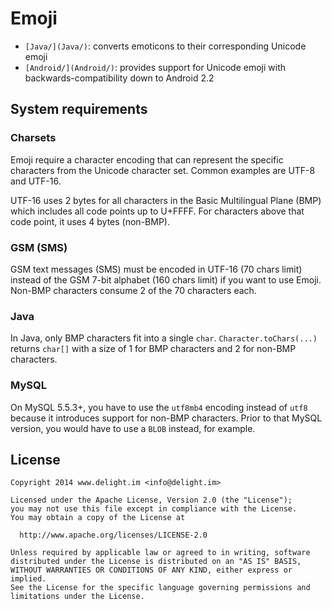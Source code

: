 # Emoji

 * `[Java/](Java/)`: converts emoticons to their corresponding Unicode emoji
 * `[Android/](Android/)`: provides support for Unicode emoji with backwards-compatibility down to Android 2.2

## System requirements

### Charsets

Emoji require a character encoding that can represent the specific characters from the Unicode character set. Common examples are UTF-8 and UTF-16.

UTF-16 uses 2 bytes for all characters in the Basic Multilingual Plane (BMP) which includes all code points up to U+FFFF. For characters above that code point, it uses 4 bytes (non-BMP).

### GSM (SMS)

GSM text messages (SMS) must be encoded in UTF-16 (70 chars limit) instead of the GSM 7-bit alphabet (160 chars limit) if you want to use Emoji. Non-BMP characters consume 2 of the 70 characters each.

### Java

In Java, only BMP characters fit into a single `char`. `Character.toChars(...)` returns `char[]` with a size of 1 for BMP characters and 2 for non-BMP characters.

### MySQL

On MySQL 5.5.3+, you have to use the `utf8mb4` encoding instead of `utf8` because it introduces support for non-BMP characters. Prior to that MySQL version, you would have to use a `BLOB` instead, for example.

## License

```
Copyright 2014 www.delight.im <info@delight.im>

Licensed under the Apache License, Version 2.0 (the "License");
you may not use this file except in compliance with the License.
You may obtain a copy of the License at

  http://www.apache.org/licenses/LICENSE-2.0

Unless required by applicable law or agreed to in writing, software
distributed under the License is distributed on an "AS IS" BASIS,
WITHOUT WARRANTIES OR CONDITIONS OF ANY KIND, either express or implied.
See the License for the specific language governing permissions and
limitations under the License.
```